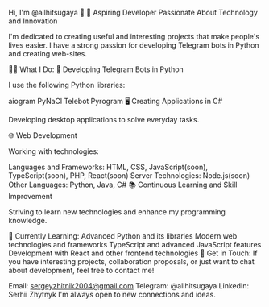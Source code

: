 Hi, I'm @allhitsugaya 👋
🚀 Aspiring Developer Passionate About Technology and Innovation

I'm dedicated to creating useful and interesting projects that make people's lives easier. I have a strong passion for developing Telegram bots in Python and creating web-sites.

👨‍💻 What I Do:
🐍 Developing Telegram Bots in Python

I use the following Python libraries:

aiogram
PyNaCl
Telebot
Pyrogram
🖥️ Creating Applications in C#

Developing desktop applications to solve everyday tasks.

🌐 Web Development

Working with technologies:

Languages and Frameworks: HTML, CSS, JavaScript(soon), TypeScript(soon), PHP, React(soon)
Server Technologies: Node.js(soon)
Other Languages: Python, Java, C#
📚 Continuous Learning and Skill Improvement

Striving to learn new technologies and enhance my programming knowledge.

🌱 Currently Learning:
Advanced Python and its libraries
Modern web technologies and frameworks
TypeScript and advanced JavaScript features
Development with React and other frontend technologies
🤝 Get in Touch:
If you have interesting projects, collaboration proposals, or just want to chat about development, feel free to contact me!

Email: sergeyzhitnik2004@gmail.com
Telegram: @allhitsugaya
LinkedIn: Serhii Zhytnyk
I'm always open to new connections and ideas.
